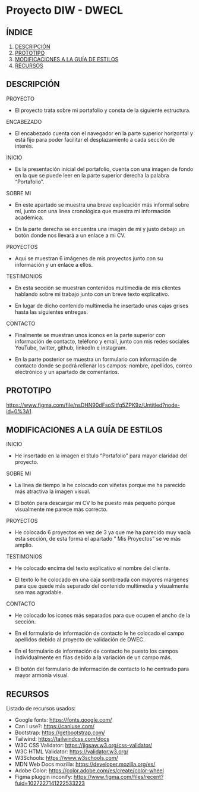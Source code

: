 # Proyecto DIW - DWECL

## ÍNDICE   
1. [DESCRIPCIÓN](#id1)
2. [PROTOTIPO](#id2)
3. [MODIFICACIONES A LA GUÍA DE ESTILOS](#id3)
4. [RECURSOS](#id4)

## DESCRIPCIÓN<a name="id1"></a>
PROYECTO
* El proyecto trata sobre mi portafolio y consta de la siguiente estructura.

ENCABEZADO
* El encabezado cuenta con el navegador en la parte superior horizontal y está fijo para poder facilitar el desplazamiento a cada sección de interés.

INICIO
* Es la presentación inicial del portafolio, cuenta con una imagen de fondo en la que se puede leer en la parte superior derecha la palabra “Portafolio”.

SOBRE MI
* En este apartado se muestra una breve explicación más informal sobre mí, junto con una línea cronológica que muestra mi información académica.

* En la parte derecha se encuentra una imagen de mí y justo debajo un botón donde nos llevará a un enlace a mi CV.

PROYECTOS
* Aquí se muestran 6 imágenes de mis proyectos junto con su información y un enlace a ellos.

TESTIMONIOS
* En esta sección se muestran contenidos multimedia de mis clientes hablando sobre mi trabajo junto con un breve texto explicativo.

* En lugar de dicho contenido multimedia he insertado unas cajas grises hasta las siguientes entregas.

CONTACTO
* Finalmente se muestran unos iconos en la parte superior con información de contacto, teléfono y email, junto con mis redes sociales YouTube, twitter, github, linkedIn e instagram.

* En la parte posterior se muestra un formulario con información de contacto donde se podrá rellenar los campos: nombre, apellidos, correo electrónico y un apartado de comentarios.


## PROTOTIPO<a name="id2"></a>
https://www.figma.com/file/nsDHN90dFsoSltfg5ZPK9z/Untitled?node-id=0%3A1

## MODIFICACIONES A LA GUÍA DE ESTILOS<a name="id3"></a>
INICIO
* He insertado en la imagen el título “Portafolio” para mayor claridad del proyecto.

SOBRE MI
* La línea de tiempo la he colocado con viñetas porque me ha parecido más atractiva la imagen visual.

* El botón para descargar mi CV lo he puesto más pequeño porque visualmente me parece más correcto.

PROYECTOS
* He colocado 6 proyectos en vez de 3 ya que me ha parecido muy vacía esta sección, de esta forma el apartado “ Mis Proyectos” se ve más amplio.

TESTIMONIOS
* He colocado encima del texto explicativo el nombre del cliente.

* El texto lo he colocado en una caja sombreada con mayores márgenes para que quede más separado del contenido multimedia y visualmente sea mas agradable.

CONTACTO
* He colocado los iconos más separados para que ocupen el ancho de la sección.

* En el formulario de información de contacto le he colocado el campo apellidos debido al proyecto de validación de DWEC.

* En el formulario de información de contacto he puesto los campos individualmente en filas debido a la variación de un campo más.

* El botón del formulario de información de contacto lo he centrado para mayor armonía visual.


## RECURSOS<a name="id4"></a>
Listado de recursos usados:
- Google fonts: https://fonts.google.com/
- Can I use?: https://caniuse.com/
- Bootstrap: https://getbootstrap.com/
- Tailwind: https://tailwindcss.com/docs
- W3C CSS Validator: https://jigsaw.w3.org/css-validator/
- W3C HTML Validator: https://validator.w3.org/
- W3Schools: https://www.w3schools.com/
- MDN Web Docs mozilla: https://developer.mozilla.org/es/
- Adobe Color: https://color.adobe.com/es/create/color-wheel
- Figma pluggin inconify: https://www.figma.com/files/recent?fuid=1027227141222533223



